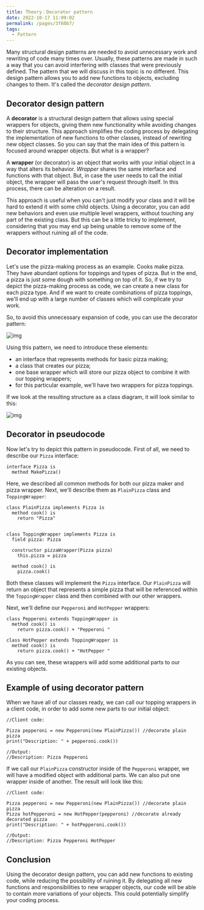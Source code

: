 ```yaml
---
title: Theory：Decorator pattern
date: 2022-10-17 11:09:02
permalink: /pages/3f60b7/
tags:
  - Pattern
---
```

Many structural design patterns are needed to avoid unnecessary work and rewriting of code many times over. Usually, these patterns are made in such a way that you can avoid interfering with classes that were previously defined. The pattern that we will discuss in this topic is no different. This design pattern allows you to add new functions to objects, excluding changes to them. It's called the *decorator design pattern*.

## Decorator design pattern

A **decorator** is a structural design pattern that allows using special wrappers for objects, giving them new functionality while avoiding changes to their structure. This approach simplifies the coding process by delegating the implementation of new functions to other classes, instead of rewriting new object classes. So you can say that the main idea of this pattern is focused around wrapper objects. But what is a wrapper?

A **wrapper** (or decorator) is an object that works with your initial object in a way that alters its behavior. *Wrapper* shares the same interface and functions with that object. But, in case the user needs to call the initial object, the wrapper will pass the user's request through itself. In this process, there can be alteration on a result.

This approach is useful when you can't just modify your class and it will be hard to extend it with some child objects. Using a decorator, you can add new behaviors and even use multiple level wrappers, without touching any part of the existing class. But this can be a little tricky to implement, considering that you may end up being unable to remove some of the wrappers without ruining all of the code.

## Decorator implementation

Let's use the pizza-making process as an example. Cooks make pizza. They have abundant options for toppings and types of pizza. But in the end, a pizza is just some dough with something on top of it. So, if we try to depict the pizza-making process as code, we can create a new class for each pizza type. And if we want to create combinations of pizza toppings, we'll end up with a large number of classes which will complicate your work.

So, to avoid this unnecessary expansion of code, you can use the decorator pattern:

![img](https://ucarecdn.com/75abe304-f718-444d-8ef3-f41b580d78c2/)

Using this pattern, we need to introduce these elements:

- an interface that represents methods for basic pizza making;
- a class that creates our pizza;
- one base wrapper which will store our pizza object to combine it with our topping wrappers;
- for this particular example, we'll have two wrappers for pizza toppings.

If we look at the resulting structure as a class diagram, it will look similar to this:

![img](https://ucarecdn.com/a5efcb49-edaf-4982-bd27-076471dd0164/)

## Decorator in pseudocode

Now let's try to depict this pattern in pseudocode. First of all, we need to describe our `Pizza` interface:

```no-highlight
interface Pizza is
  method MakePizza()
```

Here, we described all common methods for both our pizza maker and pizza wrapper. Next, we'll describe them as `PlainPizza` class and `ToppingWrapper`:

```no-highlight
class PlainPizza implements Pizza is
  method cook() is
    return "Pizza"


class ToppingWrapper implements Pizza is
  field pizza: Pizza

  constructor pizzaWrapper(Pizza pizza)
    this.pizza = pizza

  method cook() is
    pizza.cook()
```

Both these classes will implement the `Pizza` interface. Our `PlainPizza` will return an object that represents a simple pizza that will be referenced within the `ToppingWrapper` class and then combined with our other wrappers.

Next, we'll define our `Pepperoni` and `HotPepper` wrappers:

```no-highlight
class Pepperoni extends ToppingWrapper is
  method cook() is
    return pizza.cook() + "Pepperoni "

class HotPepper extends ToppingWrapper is
  method cook() is
    return pizza.cook() + "HotPepper "
```

As you can see, these wrappers will add some additional parts to our existing objects.

## Example of using decorator pattern

When we have all of our classes ready, we can call our topping wrappers in a client code, in order to add some new parts to our initial object:

```no-highlight
//Client code:

Pizza pepperoni = new Pepperoni(new PlainPizza()) //decorate plain pizza
print("Description: " + pepperoni.cook())

//Output:
//Description: Pizza Pepperoni
```

If we call our `PlainPizza` constructor inside of the `Pepperoni` wrapper, we will have a modified object with additional parts. We can also put one wrapper inside of another. The result will look like this:

```no-highlight
//Client code:

Pizza pepperoni = new Pepperoni(new PlainPizza()) //decorate plain pizza
Pizza hotPepperoni = new HotPepper(pepperoni) //decorate already decorated pizza
print("Description: " + hotPepperoni.cook())

//Output:
//Description: Pizza Pepperoni HotPepper
```

## Conclusion

Using the decorator design pattern, you can add new functions to existing code, while reducing the possibility of ruining it. By delegating all new functions and responsibilities to new wrapper objects, our code will be able to contain more variations of your objects. This could potentially simplify your coding process.